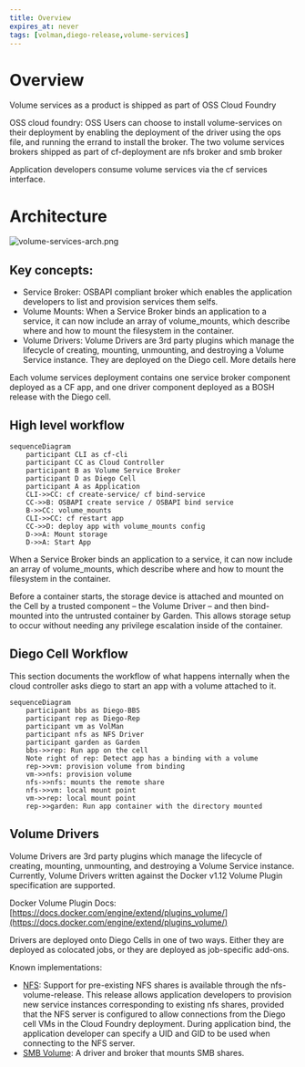```yaml
---
title: Overview
expires_at: never
tags: [volman,diego-release,volume-services]
---
```


# Overview

Volume services as a product is shipped as part of OSS Cloud Foundry

OSS cloud foundry: OSS Users can choose to install volume-services on their deployment by enabling the deployment of the driver using the ops file, and running the errand to install the broker. The two volume services brokers shipped as part of cf-deployment are nfs broker and smb broker

Application developers consume volume services via the cf services interface.

# Architecture

![volume-services-arch.png](./assets/volume-services-arch.png "Volume Services Architecture")

## Key concepts:

- Service Broker: OSBAPI compliant broker which enables the application developers to list and provision services them selfs.
- Volume Mounts: When a Service Broker binds an application to a service, it can now include an array of volume_mounts, which describe where and how to mount the filesystem in the container.
- Volume Drivers: Volume Drivers are 3rd party plugins which manage the lifecycle of creating, mounting, unmounting, and destroying a Volume Service instance. They are deployed on the Diego cell. More details here

Each volume services deployment contains one service broker component deployed as a CF app, and one driver component deployed as a BOSH release with the Diego cell.

## High level workflow

```mermaid
sequenceDiagram
    participant CLI as cf-cli
    participant CC as Cloud Controller
    participant B as Volume Service Broker
    participant D as Diego Cell
    participant A as Application
    CLI->>CC: cf create-service/ cf bind-service
    CC->>B: OSBAPI create service / OSBAPI bind service
    B->>CC: volume_mounts
    CLI->>CC: cf restart app
    CC->>D: deploy app with volume_mounts config
    D->>A: Mount storage
    D->>A: Start App
```

When a Service Broker binds an application to a service, it can now include an array of volume_mounts, which describe where and how to mount the filesystem in the container.

Before a container starts, the storage device is attached and mounted on the Cell by a trusted component – the Volume Driver – and then bind-mounted into the untrusted container by Garden. This allows storage setup to occur without needing any privilege escalation inside of the container.

## Diego Cell Workflow
This section documents the workflow of what happens internally when the cloud controller asks diego to start an app with a volume attached to it. 

```mermaid
sequenceDiagram
    participant bbs as Diego-BBS 
    participant rep as Diego-Rep
    participant vm as VolMan
    participant nfs as NFS Driver
    participant garden as Garden
    bbs->>rep: Run app on the cell
    Note right of rep: Detect app has a binding with a volume
    rep->>vm: provision volume from binding
    vm->>nfs: provision volume
    nfs->>nfs: mounts the remote share
    nfs->>vm: local mount point
    vm->>rep: local mount point
    rep->>garden: Run app container with the directory mounted 
```

## Volume Drivers

Volume Drivers are 3rd party plugins which manage the lifecycle of creating, mounting, unmounting, and destroying a Volume Service instance. Currently, Volume Drivers written against the Docker v1.12 Volume Plugin specification are supported.

Docker Volume Plugin Docs: [https://docs.docker.com/engine/extend/plugins_volume/](https://docs.docker.com/engine/extend/plugins_volume/)

Drivers are deployed onto Diego Cells in one of two ways. Either they are deployed as colocated jobs, or they are deployed as job-specific add-ons.

Known implementations: 
- [NFS](https://github.com/cloudfoundry/nfs-volume-release): Support for pre-existing NFS shares is available through the nfs-volume-release. This release allows application developers to provision new service instances corresponding to existing nfs shares, provided that the NFS server is configured to allow connections from the Diego cell VMs in the Cloud Foundry deployment. During application bind, the application developer can specify a UID and GID to be used when connecting to the NFS server.
- [SMB Volume](https://github.com/cloudfoundry/smb-volume-release): A driver and broker that mounts SMB shares.
